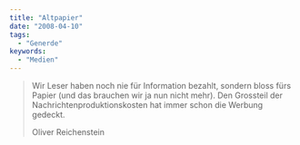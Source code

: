 ```yaml
---
title: "Altpapier"
date: "2008-04-10"
tags:
  - "Generde"
keywords:
  - "Medien"
---
```


> Wir Leser haben noch nie für Information bezahlt, sondern bloss fürs Papier (und das brauchen wir ja nun nicht mehr). Den Grossteil der Nachrichtenproduktionskosten hat immer schon die Werbung gedeckt.
>
> Oliver Reichenstein
